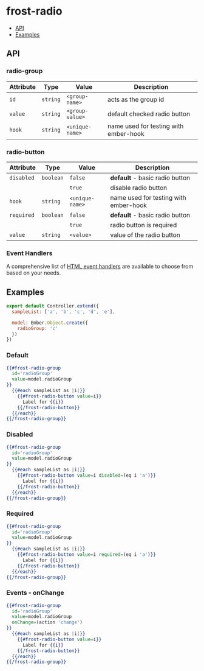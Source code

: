 # frost-radio

 * [API](#api)
 * [Examples](#examples)

## API
### radio-group
| Attribute | Type | Value | Description |
| --------- | ---- | ----- | ----------- |
| `id` | `string` | `<group-name>` | acts as the group id |
| `value` | `string` | `<group-value>` | default checked radio button |
| `hook` | `string` | `<unique-name>` | name used for testing with ember-hook |

### radio-button
| Attribute | Type | Value | Description |
| --------- | ---- | ----- | ----------- |
| `disabled` | `boolean` | `false` | **default** - basic radio button |
| | | `true` | disable radio button |
| `hook` | `string` | `<unique-name>` | name used for testing with ember-hook |
| `required` |  `boolean` | `false` | **default** - basic radio button |
| | | `true` | radio button is required |
| `value` | `string` | `<value>` | value of the radio button |

### Event Handlers
A comprehensive list of [HTML event handlers](frost-events.md) are available to choose from based on your needs.

## Examples

```javascript
export default Controller.extend({
  sampleList: ['a', 'b', 'c', 'd', 'e'],

  model: Ember.Object.create({
    radioGroup: 'c'
  })
})
```

### Default
```handlebars
{{#frost-radio-group
  id='radioGroup'
  value=model.radioGroup
}}
  {{#each sampleList as |i|}}
    {{#frost-radio-button value=i}}
      Label for {{i}}
    {{/frost-radio-button}}
  {{/each}}
{{/frost-radio-group}}
```

### Disabled
```handlebars
{{#frost-radio-group
  id='radioGroup'
  value=model.radioGroup
}}
  {{#each sampleList as |i|}}
    {{#frost-radio-button value=i disabled=(eq i 'a')}}
      Label for {{i}}
    {{/frost-radio-button}}
  {{/each}}
{{/frost-radio-group}}
```

### Required
```handlebars
{{#frost-radio-group
  id='radioGroup'
  value=model.radioGroup
}}
  {{#each sampleList as |i|}}
    {{#frost-radio-button value=i required=(eq i 'a')}}
      Label for {{i}}
    {{/frost-radio-button}}
  {{/each}}
{{/frost-radio-group}}
```

### Events - onChange
```handlebars
{{#frost-radio-group
  id='radioGroup'
  value=model.radioGroup
  onChange=(action 'change')
}}
  {{#each sampleList as |i|}}
    {{#frost-radio-button value=i}}
      Label for {{i}}
    {{/frost-radio-button}}
  {{/each}}
{{/frost-radio-group}}
```
